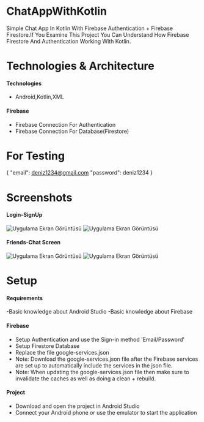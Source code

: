 # ChatAppWithKotlin
Simple Chat App In Kotlin With Firebase Authentication + Firebase Firestore.If You Examine This Project You Can Understand How Firebase Firestore And Authentication Working With Kotlin.

# Technologies & Architecture
#### Technologies
- Android,Kotlin,XML
#### Firebase
- Firebase Connection For Authentication
- Firebase Connection For Database(Firestore)


# For Testing
{
    "email": deniz1234@gmail.com
    "password": deniz1234
}



# Screenshots
#### Login-SignUp
![Uygulama Ekran Görüntüsü](https://i.hizliresim.com/2q5emyr.png) ![Uygulama Ekran Görüntüsü](https://i.hizliresim.com/qnclvvh.png) 
#### Friends-Chat Screen
![Uygulama Ekran Görüntüsü](https://i.hizliresim.com/n5kig7r.png) ![Uygulama Ekran Görüntüsü](https://i.hizliresim.com/jp7l67p.png) 


# Setup
#### Requirements
-Basic knowledge about Android Studio
-Basic knowledge about Firebase
#### Firebase
- Setup Authentication and use the Sign-in method 'Email/Password'
- Setup Firestore Database
- Replace the file google-services.json
- Note: Download the google-services.json file after the Firebase services are set up to automatically include the services in the json file.
- Note: When updating the google-services.json file then make sure to invalidate the caches as well as doing a clean + rebuild.
#### Project
- Download and open the project in Android Studio
- Connect your Android phone or use the emulator to start the application



